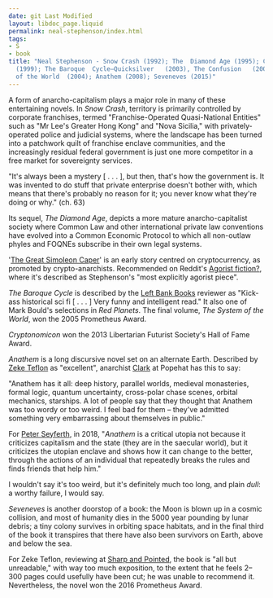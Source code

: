 ```yaml
---
date: git Last Modified
layout: libdoc_page.liquid
permalink: neal-stephenson/index.html
tags:
- S
- book
title: "Neal Stephenson - Snow Crash (1992); The  Diamond Age (1995); Cryptonomicon
  (1999); The Baroque  Cycle—Quicksilver   (2003), The Confusion   (2004), and System
  of the World  (2004); Anathem (2008); Seveneves (2015)"
---
```


A form of anarcho-capitalism plays a major role in many of these  entertaining novels. In _Snow Crash_, territory is primarily controlled by corporate  franchises, termed "Franchise-Operated Quasi-National Entities" such as "Mr  Lee's Greater Hong Kong" and "Nova Sicilia," with privately-operated police  and judicial systems, where the landscape has been turned into a patchwork  quilt of franchise enclave communities, and the increasingly residual federal government is just one more competitor in a free market for sovereignty  services.

"It's always been a mystery [ . . . ],  but then, that's how the government is. It was invented to do stuff that private  enterprise doesn't bother with, which means that there's probably no reason for  it; you never know what they're doing or why." (ch. 63)

Its sequel, _The Diamond Age_, depicts a  more mature anarcho-capitalist society where Common Law and other international  private law conventions have evolved into a Common Economic Protocol to which  all non-outlaw phyles and FOQNEs subscribe in their own legal systems.

'[The Great Simoleon Caper](https://web.archive.org/web/20070520101901/http:/www.time.com/time/magazine/article/0,9171,982610-1,00.html)' is an early story centred on cryptocurrency, as promoted by crypto-anarchists. Recommended on Reddit's [Agorist fiction?](https://www.reddit.com/r/Agorism/comments/qcmgo/agorist_fiction/), where it's described as Stephenson's "most explicitly agorist piece".

_The Baroque Cycle_ is described  by the <a href="http://www.leftbankbooks.com/sp.php#sf">Left Bank Books</a>  reviewer as "Kick-ass historical sci fi [ . . . ] Very funny and intelligent  read." It also one of Mark Bould's selections in _Red Planets_. The final volume, _The System of  the World_, won the 2005 Prometheus Award.

_Cryptonomicon_ won the 2013  Libertarian Futurist Society's Hall of Fame Award.

_Anathem_ is a long discursive novel set on an  alternate Earth. Described by <a href="https://seesharppress.wordpress.com/2015/06/20/book-review-seveneves-by-neal-stephenson/"> Zeke Teflon</a> as "excellent", anarchist <a href="https://www.popehat.com/2013/12/21/clarks-favorite-books-part-1-science-fiction/"> Clark</a> at Popehat has this to say:

"Anathem has it all: deep history, parallel worlds,  medieval monasteries, formal logic, quantum uncertainty, cross-polar chase  scenes, orbital mechanics, starships. A lot of people say that they thought that  Anathem was too wordy or too weird. I feel bad for them – they've admitted  something very embarrassing about themselves in public."

For <a href="https://journals.openedition.org/ilcea/4454">Peter Seyferth</a>, in 2018, "_Anathem_ is a critical utopia not because it criticizes capitalism and the state (they are in the saecular world), but it criticizes the utopian enclave and shows how it can change to the better, through the actions of an individual that repeatedly breaks the rules and finds friends that help him."

I wouldn't say it's too weird, but it's definitely much  too long, and plain _dull_: a worthy failure, I would say.

_Seveneves_ is another doorstop of a book: the Moon  is blown up in a cosmic collision, and most of humanity dies in the 5000 year  pounding by lunar debris; a tiny colony survives in orbiting space habitats, and  in the final third of the book it transpires that there have also been survivors  on Earth, above and below the sea.

For Zeke Teflon, reviewing at <a href="https://seesharppress.wordpress.com/2015/06/20/book-review-seveneves-by-neal-stephenson/"> Sharp and Pointed</a>, the book is "all but unreadable," with way too much  exposition, to the extent that he feels 2–300 pages could usefully have been  cut; he was unable to recommend it. Nevertheless, the novel won the 2016  Prometheus Award.